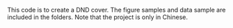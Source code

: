 This code is to create a DND cover.
The figure samples and data sample are included in the folders.
Note that the project is only in Chinese.
